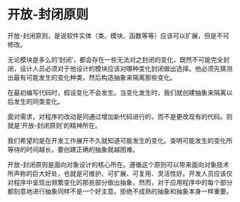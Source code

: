 # 开放-封闭原则

开放-封闭原则，是说软件实体（类、模块、函数等等）应该可以扩展，但是不可修改。

无论模块是多么的‘封闭’，都会存在一些无法对之封闭的变化，既然不可能完全封闭，设计人员必须对于他设计的模块应该对哪种变化封闭做出选择。他必须先猜测出最有可能发生的变化种类，然后构造抽象来隔离那些变化。

在最初编写代码时，假设变化不会发生。当变化发生时，我们就创建抽象来隔离以后发生的同类变化。

面对需求，对程序的改动是同通过增加新代码进行的，而不是更改现有的代码。则就是‘开放-封闭原则’的精神所在。

我们希望的是在开发工作展开不久就知道可能发生的变化。查明可能发生的变化所等待的时间越长，要创建正确的抽象就越困难。

开放-封闭原则是面向对象设计的核心所在。遵循这个原则可以带来面向对象技术所声称的巨大好处，也就是可维护、可扩展、可复用、灵活性好。开发人员应该仅对程序中呈现出频繁变化的那些部分做出抽象，然而，对于应用程序中的每个部分都刻意地进行抽象同样不是一个好主意。拒绝不成熟的抽象和抽象本身一样重要。
